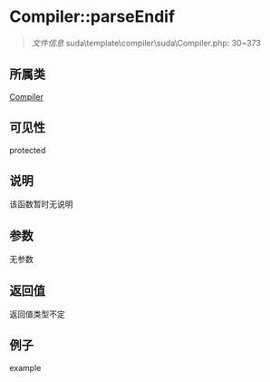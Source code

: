 # Compiler::parseEndif



> *文件信息* suda\template\compiler\suda\Compiler.php: 30~373

## 所属类 

[Compiler](../Compiler.md)

## 可见性

 protected 

## 说明

该函数暂时无说明


## 参数


无参数


## 返回值

返回值类型不定


## 例子

example